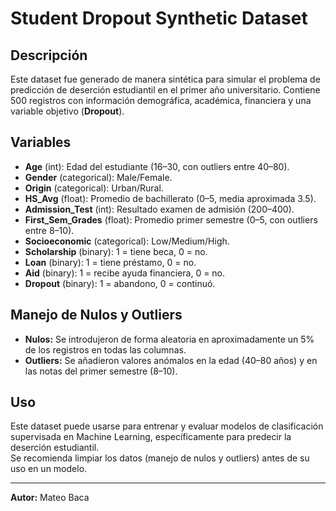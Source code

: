 # Student Dropout Synthetic Dataset

## Descripción
Este dataset fue generado de manera sintética para simular el problema de predicción de deserción estudiantil en el primer año universitario. Contiene 500 registros con información demográfica, académica, financiera y una variable objetivo (**Dropout**).

## Variables
- **Age** (int): Edad del estudiante (16–30, con outliers entre 40–80).
- **Gender** (categorical): Male/Female.
- **Origin** (categorical): Urban/Rural.
- **HS_Avg** (float): Promedio de bachillerato (0–5, media aproximada 3.5).
- **Admission_Test** (int): Resultado examen de admisión (200–400).
- **First_Sem_Grades** (float): Promedio primer semestre (0–5, con outliers entre 8–10).
- **Socioeconomic** (categorical): Low/Medium/High.
- **Scholarship** (binary): 1 = tiene beca, 0 = no.
- **Loan** (binary): 1 = tiene préstamo, 0 = no.
- **Aid** (binary): 1 = recibe ayuda financiera, 0 = no.
- **Dropout** (binary): 1 = abandono, 0 = continuó.

## Manejo de Nulos y Outliers
- **Nulos:** Se introdujeron de forma aleatoria en aproximadamente un 5% de los registros en todas las columnas.
- **Outliers:** Se añadieron valores anómalos en la edad (40–80 años) y en las notas del primer semestre (8–10).

## Uso
Este dataset puede usarse para entrenar y evaluar modelos de clasificación supervisada en Machine Learning, específicamente para predecir la deserción estudiantil.  
Se recomienda limpiar los datos (manejo de nulos y outliers) antes de su uso en un modelo.

---
**Autor:**
Mateo Baca